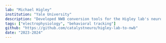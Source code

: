```yaml
---
lab: "Michael Higley"
institution: "Yale University"
description: "Developed NWB conversion tools for the Higley lab's neurophysiology datasets, including the Lohani 2022 study which combines behavioral measurements with neural recordings. The conversion pipeline handles multi-modal data integration and implements custom behavioral interfaces for specialized experimental protocols."
tags: ["electrophysiology", "behavioral tracking"]
github: "https://github.com/catalystneuro/higley-lab-to-nwb"
date: "2023-2024"
---
```


